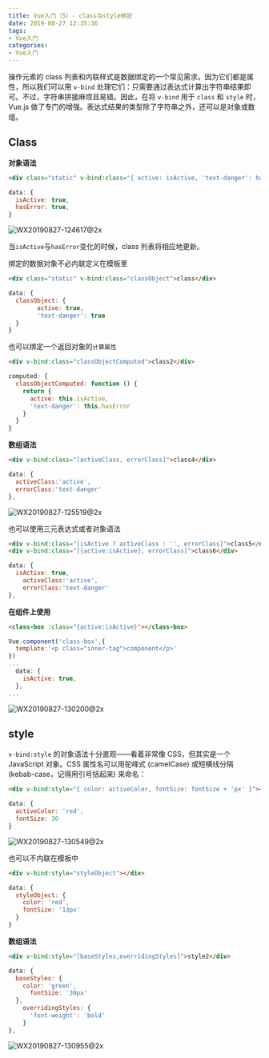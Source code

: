```yaml
---
title: Vue入门（5）- class与style绑定
date: 2019-08-27 12:35:36
tags: 
- Vue入门
categories: 
- Vue入门
---
```


操作元素的 class 列表和内联样式是数据绑定的一个常见需求。因为它们都是属性，所以我们可以用 `v-bind` 处理它们：只需要通过表达式计算出字符串结果即可。不过，字符串拼接麻烦且易错。因此，在将 `v-bind` 用于 `class` 和 `style` 时，Vue.js 做了专门的增强。表达式结果的类型除了字符串之外，还可以是对象或数组。

## Class

**对象语法**

```html
<div class="static" v-bind:class="{ active: isActive, 'text-danger': hasError }">class</div>
```

```javascript
data: {
  isActive: true,
  hasError: true,
}
```

![WX20190827-124617@2x](http://114.55.30.96/WX20190827-124617@2x.png)

当`isActive`与`hasError`变化的时候，class 列表将相应地更新。



绑定的数据对象不必内联定义在模板里

```html
<div class="static" v-bind:class="classObject">class</div>
```

```javascript
data: {
  classObject: {
		active: true,
		'text-danger': true
  }
}
```



也可以绑定一个返回对象的`计算属性`

```html
<div v-bind:class="classObjectComputed">class2</div>
```

```javascript
computed: {
  classObjectComputed: function () {
    return {
      active: this.isActive,
      'text-danger': this.hasError
    }
  }
}
```



**数组语法**

```html
<div v-bind:class="[activeClass, errorClass]">class4</div>
```

```javascript
data: {
  activeClass:'active',
  errorClass:'text-danger'
},
```

![WX20190827-125519@2x](http://114.55.30.96/WX20190827-125519@2x.png)



也可以使用三元表达式或者对象语法

```html
<div v-bind:class="[isActive ? activeClass : '', errorClass]">class5</div>
<div v-bind:class="[{active:isActive}, errorClass]">class6</div>
```

```javascript
data: {
  isActive: true,
	activeClass:'active',
	errorClass:'text-danger'
},
```



**在组件上使用**

```html
<class-box :class="{active:isActive}"></class-box>
```

```javascript
Vue.component('class-box',{
  template:'<p class="inner-tag">component</p>'
})
...
  data: {
    isActive: true,
  },
...
```

![WX20190827-130200@2x](http://114.55.30.96/WX20190827-130200@2x.png)





## style

`v-bind:style` 的对象语法十分直观——看着非常像 CSS，但其实是一个 JavaScript 对象。CSS 属性名可以用驼峰式 (camelCase) 或短横线分隔 (kebab-case，记得用引号括起来) 来命名：

```HTML
<div v-bind:style="{ color: activeColor, fontSize: fontSize + 'px' }"></div>
```

```javascript
data: {
  activeColor: 'red',
  fontSize: 30
}
```

![WX20190827-130549@2x](http://114.55.30.96/WX20190827-130549@2x.png)



也可以不内联在模板中

```html
<div v-bind:style="styleObject"></div>
```

```javascript
data: {
  styleObject: {
    color: 'red',
    fontSize: '13px'
  }
}
```



**数组语法**

```html
<div v-bind:style="[baseStyles,overridingStyles]">style2</div>
```

```javascript
data: {
  baseStyles: {
    color: 'green',
      fontSize: '30px'
  },
    overridingStyles: {
      'font-weight': 'bold'
    }
},
```

![WX20190827-130955@2x](http://114.55.30.96/WX20190827-130955@2x.png)